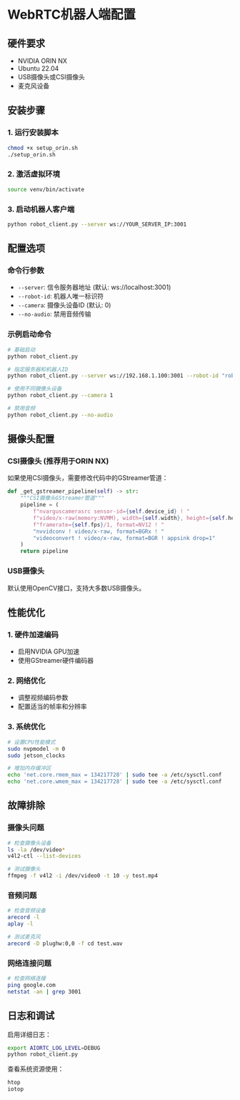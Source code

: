 # WebRTC机器人端配置

## 硬件要求
- NVIDIA ORIN NX
- Ubuntu 22.04
- USB摄像头或CSI摄像头
- 麦克风设备

## 安装步骤

### 1. 运行安装脚本
```bash
chmod +x setup_orin.sh
./setup_orin.sh
```

### 2. 激活虚拟环境
```bash
source venv/bin/activate
```

### 3. 启动机器人客户端
```bash
python robot_client.py --server ws://YOUR_SERVER_IP:3001
```

## 配置选项

### 命令行参数
- `--server`: 信令服务器地址 (默认: ws://localhost:3001)
- `--robot-id`: 机器人唯一标识符
- `--camera`: 摄像头设备ID (默认: 0)
- `--no-audio`: 禁用音频传输

### 示例启动命令
```bash
# 基础启动
python robot_client.py

# 指定服务器和机器人ID
python robot_client.py --server ws://192.168.1.100:3001 --robot-id "robot_001"

# 使用不同摄像头设备
python robot_client.py --camera 1

# 禁用音频
python robot_client.py --no-audio
```

## 摄像头配置

### CSI摄像头 (推荐用于ORIN NX)
如果使用CSI摄像头，需要修改代码中的GStreamer管道：

```python
def _get_gstreamer_pipeline(self) -> str:
    """CSI摄像头GStreamer管道"""
    pipeline = (
        f"nvarguscamerasrc sensor-id={self.device_id} ! "
        f"video/x-raw(memory:NVMM), width={self.width}, height={self.height}, "
        f"framerate={self.fps}/1, format=NV12 ! "
        "nvvidconv ! video/x-raw, format=BGRx ! "
        "videoconvert ! video/x-raw, format=BGR ! appsink drop=1"
    )
    return pipeline
```

### USB摄像头
默认使用OpenCV接口，支持大多数USB摄像头。

## 性能优化

### 1. 硬件加速编码
- 启用NVIDIA GPU加速
- 使用GStreamer硬件编码器

### 2. 网络优化
- 调整视频编码参数
- 配置适当的帧率和分辨率

### 3. 系统优化
```bash
# 设置CPU性能模式
sudo nvpmodel -m 0
sudo jetson_clocks

# 增加内存缓冲区
echo 'net.core.rmem_max = 134217728' | sudo tee -a /etc/sysctl.conf
echo 'net.core.wmem_max = 134217728' | sudo tee -a /etc/sysctl.conf
```

## 故障排除

### 摄像头问题
```bash
# 检查摄像头设备
ls -la /dev/video*
v4l2-ctl --list-devices

# 测试摄像头
ffmpeg -f v4l2 -i /dev/video0 -t 10 -y test.mp4
```

### 音频问题
```bash
# 检查音频设备
arecord -l
aplay -l

# 测试麦克风
arecord -D plughw:0,0 -f cd test.wav
```

### 网络连接问题
```bash
# 检查网络连接
ping google.com
netstat -an | grep 3001
```

## 日志和调试

启用详细日志：
```bash
export AIORTC_LOG_LEVEL=DEBUG
python robot_client.py
```

查看系统资源使用：
```bash
htop
iotop
```
